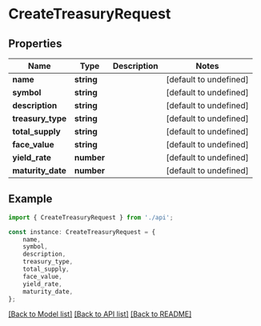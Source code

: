 # CreateTreasuryRequest


## Properties

Name | Type | Description | Notes
------------ | ------------- | ------------- | -------------
**name** | **string** |  | [default to undefined]
**symbol** | **string** |  | [default to undefined]
**description** | **string** |  | [default to undefined]
**treasury_type** | **string** |  | [default to undefined]
**total_supply** | **string** |  | [default to undefined]
**face_value** | **string** |  | [default to undefined]
**yield_rate** | **number** |  | [default to undefined]
**maturity_date** | **number** |  | [default to undefined]

## Example

```typescript
import { CreateTreasuryRequest } from './api';

const instance: CreateTreasuryRequest = {
    name,
    symbol,
    description,
    treasury_type,
    total_supply,
    face_value,
    yield_rate,
    maturity_date,
};
```

[[Back to Model list]](../README.md#documentation-for-models) [[Back to API list]](../README.md#documentation-for-api-endpoints) [[Back to README]](../README.md)

